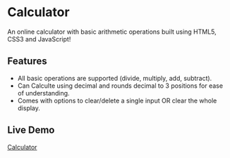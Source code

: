 # Calculator
An online calculator with basic arithmetic operations built using HTML5, CSS3 and JavaScript!
## Features
- All basic operations are supported (divide, multiply, add, subtract).
- Can Calculte using decimal and rounds decimal to 3 positions for ease of understanding.
- Comes with options to clear/delete a single input OR clear the whole display.    
## Live Demo    
[Calculator](https://omkarkashid.github.io/calculator/)
